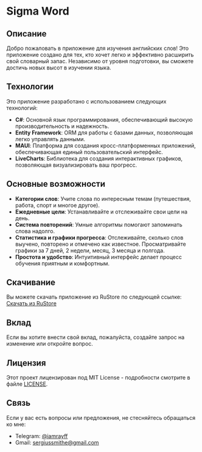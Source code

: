 # Sigma Word

## Описание

Добро пожаловать в приложение для изучения английских слов! Это приложение создано для тех, кто хочет легко и эффективно расширить свой словарный запас. Независимо от уровня подготовки, вы сможете достичь новых высот в изучении языка.

## Технологии

Это приложение разработано с использованием следующих технологий:

- **C#**: Основной язык программирования, обеспечивающий высокую производительность и надежность.
- **Entity Framework**: ORM для работы с базами данных, позволяющая легко управлять данными.
- **MAUI**: Платформа для создания кросс-платформенных приложений, обеспечивающая единый пользовательский интерфейс.
- **LiveCharts**: Библиотека для создания интерактивных графиков, позволяющая визуализировать ваш прогресс.

## Основные возможности

- **Категории слов**: Учите слова по интересным темам (путешествия, работа, спорт и многое другое).
- **Ежедневные цели**: Устанавливайте и отслеживайте свои цели на день.
- **Система повторений**: Умные алгоритмы помогают запоминать слова надолго.
- **Статистика и графики прогресса**: Отслеживайте, сколько слов выучено, повторено и отмечено как известное. Просматривайте графики за 7 дней, 2 недели, месяц, 3 месяца и полгода.
- **Простота и удобство**: Интуитивный интерфейс делает процесс обучения приятным и комфортным.

## Скачивание

Вы можете скачать приложение из RuStore по следующей ссылке: [Скачать из RuStore](https://www.rustore.ru/catalog/app/com.SergeyKorolev.SigmaWord)

## Вклад

Если вы хотите внести свой вклад, пожалуйста, создайте запрос на изменение или откройте вопрос.

## Лицензия

Этот проект лицензирован под MIT License - подробности смотрите в файле [LICENSE](LICENSE).

## Связь

Если у вас есть вопросы или предложения, не стесняйтесь обращаться ко мне:

- Telegram: [@iamrayff](http://t.me/iamrayff)
- Gmail: [sergiussmithe@gmail.com](mailto:sergiussmithe@gmail.com)
